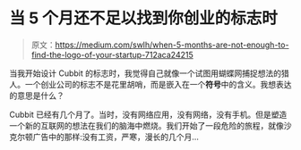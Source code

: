 # 当 5 个月还不足以找到你创业的标志时

> 原文：<https://medium.com/swlh/when-5-months-are-not-enough-to-find-the-logo-of-your-startup-712aca24215>

当我开始设计 Cubbit 的标志时，我觉得自己就像一个试图用蝴蝶网捕捉想法的猎人。一个创业公司的标志不是花里胡哨，而是嵌入在一个**符号**中的含义。我想表达的意思是什么？

Cubbit 已经有几个月了。当时，没有网络应用，没有网络，没有手机。但是塑造一个新的互联网的想法在我们的脑海中燃烧。我们开始了一段危险的旅程，就像沙克尔顿广告中的那样:没有工资，严寒，漫长的几个月…
